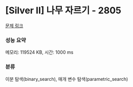 # [Silver II] 나무 자르기 - 2805 

[문제 링크](https://www.acmicpc.net/problem/2805) 

### 성능 요약

메모리: 119524 KB, 시간: 1000 ms

### 분류

이분 탐색(binary_search), 매개 변수 탐색(parametric_search)

